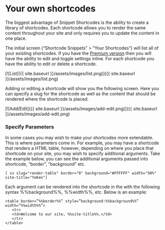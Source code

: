 # Your own shortcodes

The biggest advantage of Snippet Shortcodes is the ability to create a library of shortcodes. Each shortcode allows you to render the same content throughout your site and only requires you to update the content in one place.

The initial screen (“Shortcode Snippets” > “Your Shortcodes”) will list all of your existing shortcodes. If you have the [Premium version](https://shop.yeken.uk/product/shortcode-variables/) then you will have the ability to edit and toggle settings inline. For each shortcode you have the ability to edit or delete a shortcode.

[![List]({{ site.baseurl }}/assets/images/list.png)]({{ site.baseurl }}/assets/images/list.png)

Adding or editing a shortcode will show you the following screen. Here you can specify a slug for the shortcode as well as the content that should be rendered where the shortcode is placed.

[![Add/Edit]({{ site.baseurl }}/assets/images/add-edit.png)]({{ site.baseurl }}/assets/images/add-edit.png)

### Specify Parameters
In some cases you may wish to make your shortcodes more extendable. This is where parameters come in. For example, you may have a shortcode that renders a HTML table, however, depending on where you place that shortcode on your site, you may wish to specify additional arguments. Take the example below, you can see the additional arguments passed into shortcode, “border”, “background” etc.

```
[ sv slug="render-table" border="0" background="#FFFFFF" width="50%" site-title="YeKen"]
```

Each argument can be rendered into the shortcode in the with the following syntax %%background%%, %%width%%, etc. Below is an example:

```
<table border=”%%border%%” style=”background:%%background%%” width=”%%width%%”>
   <tr>
   <td>Welcome to our site, %%site-title%%.</td>
   </tr>
</table>
```
